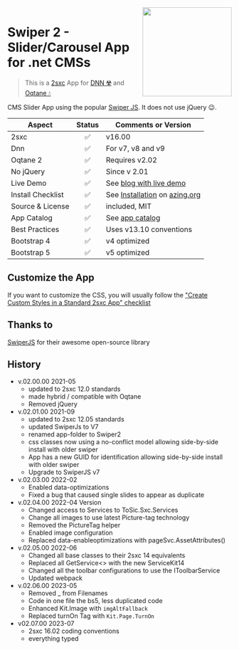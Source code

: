 <image src="app-icon.png" align="right" width="200px">

# Swiper 2 - Slider/Carousel App for .net CMSs

> This is a [2sxc](https://2sxc.org) App for [DNN ☢️](https://www.dnnsoftware.com/) and [Oqtane 💧](https://www.oqtane.org/)

CMS Slider App using the popular [Swiper JS](https://swiperjs.com/). It does not use jQuery 😉.


| Aspect              | Status | Comments or Version |
| ------------------- | :----: | ------------------- |
| 2sxc                | ✅    | v16.00
| Dnn                 | ✅    | For v7, v8 and v9
| Oqtane 2            | ✅    | Requires v2.02
| No jQuery           | ✅    | Since v 2.01
| Live Demo           | ✅    | See [blog with live demo](https://2sxc.org/en/blog/post/awesome-swiper-js-slider)
| Install Checklist   | ✅    | See [Installation](https://azing.org/2sxc/r/9yfw-D1D) on [azing.org](https://azing.org/2sxc)
| Source & License    | ✅    | included, MIT
| App Catalog         | ✅    | See [app catalog](https://2sxc.org/en/apps/app/swiper-image-slider-pro-v2-with-parallax-3d-cubes-coverflow-and-more-hybrid-for-dnn-and-oqtane)
| Best Practices      | ✅    | Uses v13.10 conventions
| Bootstrap 4         | ✅    | v4 optimized
| Bootstrap 5         | ✅    | v5 optimized

## Customize the App

If you want to customize the CSS, you will usually follow the ["Create Custom Styles in a Standard 2sxc App" checklist](https://azing.org/2sxc/r/gg_aB9FD)


## Thanks to

[SwiperJS](https://swiperjs.com/) for their awesome open-source library

## History

* v.02.00.00 2021-05
  * updated to 2sxc 12.0 standards
  * made hybrid / compatible with Oqtane
  * Removed jQuery
* v.02.01.00 2021-09
  * updated to 2sxc 12.05 standards
  * updated SwiperJs to V7
  * renamed app-folder to Swiper2
  * css classes now using a no-conflict model allowing side-by-side install with older swiper
  * App has a new GUID for identification allowing side-by-side install with older swiper
  * Upgrade to SwiperJS v7
* v.02.03.00 2022-02
  * Enabled data-optimizations
  * Fixed a bug that caused single slides to appear as duplicate
* v.02.04.00 2022-04 Version
  * Changed access to Services to ToSic.Sxc.Services
  * Change all images to use latest Picture-tag technology
  * Removed the PictureTag helper
  * Enabled image configuration
  * Replaced data-enableoptimizations with pageSvc.AssetAttributes()
* v.02.05.00 2022-06
  * Changed all base classes to their 2sxc 14 equivalents
  * Replaced all GetService<> with the new ServiceKit14
  * Changed all the toolbar configurations to use the IToolbarService
  * Updated webpack
* v.02.06.00 2023-05
  * Removed _ from Filenames
  * Code in one file the bs5, less duplicated code
  * Enhanced Kit.Image with `imgAltFallback`
  * Replaced turnOn Tag with `Kit.Page.TurnOn`
* v02.07.00 2023-07
  * 2sxc 16.02 coding conventions
  * everything typed
